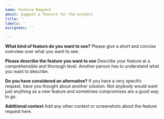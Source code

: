 ```yaml
---
name: Feature Request
about: Suggest a feature for the project
title: ''
labels: ''
assignees: ''

---
```


**What kind of feature do you want to see?**
Please give a short and concise overview over what you want to see.

**Please describe the feature you want to see**
Describe your feature at a comprehensible and thorough level. Another person has to understand what you want to describe.

**Do you have considered an alternative?**
If you have a very specific request, have you thought about another solution. Not anybody would want just anything as a new feature and sometimes compromises are a good way to go.

**Additional context**
Add any other context or screenshots about the feature request here.
